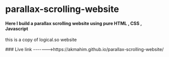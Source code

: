 # parallax-scrolling-website
<h4>Here I build a parallax scrolling website using pure HTML , CSS , Javascript</h4>
<p>this is a copy of logical.so website</p>
### Live link ------->https://akmahim.github.io/parallax-scrolling-website/
